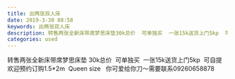 ```yaml
---
title: 出两张双人床
date: 2019-3-30 08:58
keywords: 出两张双人床
description: 转售两张全新床带席梦思床垫30k总价  可单独买  一张15k送货上门5kp  可自提欢迎预约订购1.5*2m  Queensize  你可爱给你刀～需要联系09260658878
categories: used
---
```

<td class="t_f" id="postmessage_3343951">

转售两张全新床带席梦思床垫 30k总价  可单独买  一张15k送货上门5kp  可自提 欢迎预约订购1.5*2m  Queen size   你可爱给你刀～需要联系09260658878<br/>
</td>
